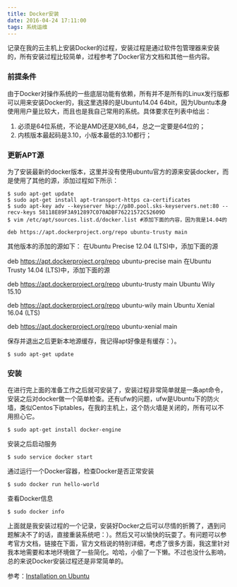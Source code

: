 ```yaml
---
title: Docker安装
date: 2016-04-24 17:11:00
tags: 系统运维
---
```


记录在我的云主机上安装Docker的过程，安装过程是通过软件包管理器来安装的，所有安装过程比较简单，过程参考了Docker官方文档和其他一些内容。

### 前提条件 ###
由于Docker对操作系统的一些底层功能有依赖，所有并不是所有的Linux发行版都可以用来安装Docker的，我这里选择的是Ubuntu14.04 64bit，因为Ubuntu本身使用用户量比较大，而且也是我自己常用的系统。具体要求在列表中给出：

 1. 必须是64位系统，不论是AMD还是X86_64，总之一定要是64位的；
 2. 内核版本最起码是3.10，小版本最低的3.10都行；


### 更新APT源 ###
为了安装最新的docker版本，这里并没有使用ubuntu官方的源来安装docker，而是使用了其他的源，添加过程如下所示：

```shell
$ sudo apt-get update
$ sudo apt-get install apt-transport-https ca-certificates
$ sudo apt-key adv --keyserver hkp://p80.pool.sks-keyservers.net:80 --recv-keys 58118E89F3A912897C070ADBF76221572C52609D
$ vim /etc/apt/sources.list.d/docker.list #添加下面的内容，因为我是14.04的

deb https://apt.dockerproject.org/repo ubuntu-trusty main
```
其他版本的添加的源如下：
在Ubuntu Precise 12.04 (LTS)中，添加下面的源

deb https://apt.dockerproject.org/repo ubuntu-precise main
在Ubuntu Trusty 14.04 (LTS)中，添加下面的源

deb https://apt.dockerproject.org/repo ubuntu-trusty main
Ubuntu Wily 15.10

deb https://apt.dockerproject.org/repo ubuntu-wily main
Ubuntu Xenial 16.04 (LTS)

deb https://apt.dockerproject.org/repo ubuntu-xenial main

保存并退出之后更新本地源缓存，我记得apt好像是有缓存：）。

```shell
$ sudo apt-get update
```
### 安装 ###

在进行完上面的准备工作之后就可安装了，安装过程非常简单就是一条apt命令，安装之后对docker做一个简单检查。还有ufw的问题，ufw是Ubuntu下的防火墙，类似Centos下iptables，在我的主机上，这个防火墙是关闭的，所有可以不用担心它。

```shell
$ sudo apt-get install docker-engine
```

安装之后启动服务

```
$ sudo service docker start
```

通过运行一个Docker容器，检查Docker是否正常安装

```
$ sudo docker run hello-world
```

查看Docker信息

```
$ sudo docker info
```

上面就是我安装过程的一个记录，安装好Docker之后可以尽情的折腾了，遇到问题解决不了的话，直接重装系统吧：）。然后又可以愉快的玩耍了。有问题可以参考官方文档，链接在下面，官方文档说的特别详细，考虑了很多方面，我这里针对我本地需要和本地环境做了一些简化。哈哈，小偷了一下懒。不过也没什么影响，总的来说Docker安装过程还是非常简单的。

参考：[Installation on Ubuntu](https://docs.docker.com/engine/installation/linux/ubuntulinux/)
